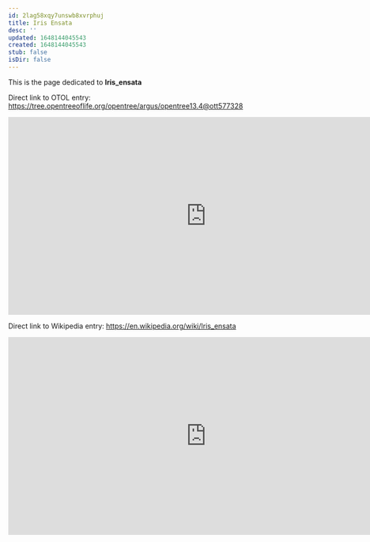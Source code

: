 ```yaml
---
id: 2lag58xqy7unswb8xvrphuj
title: Iris Ensata
desc: ''
updated: 1648144045543
created: 1648144045543
stub: false
isDir: false
---
```

This is the page dedicated to **Iris_ensata**


Direct link to OTOL entry: https://tree.opentreeoflife.org/opentree/argus/opentree13.4@ott577328



<html>
    <body>
    <iframe src="https://tree.opentreeoflife.org/opentree/argus/opentree13.4@ott577328"
    width="800" height="400" frameborder="0" allowfullscreen> </iframe>
    </body>
</html>
    


Direct link to Wikipedia entry: https://en.wikipedia.org/wiki/Iris_ensata



<html>
    <body>
    <iframe src="https://en.wikipedia.org/wiki/Iris_ensata"
    width="800" height="400" frameborder="0" allowfullscreen> </iframe>
    </body>
</html>
    
